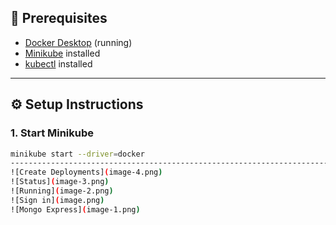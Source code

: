 ## 🚀 Prerequisites

- [Docker Desktop](https://www.docker.com/products/docker-desktop) (running)
- [Minikube](https://minikube.sigs.k8s.io/docs/start/) installed
- [kubectl](https://kubernetes.io/docs/tasks/tools/) installed

---

## ⚙️ Setup Instructions

### 1. Start Minikube

```bash
minikube start --driver=docker
------------------------------------------------------------------------------------------------
![Create Deployments](image-4.png)
![Status](image-3.png)
![Running](image-2.png)
![Sign in](image.png)
![Mongo Express](image-1.png)